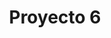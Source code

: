 ---
slug: Proyecto6
title: Proyecto 6
company: CUMTUAL
img: galeria2.webp
description: Sexto Proyecto
---